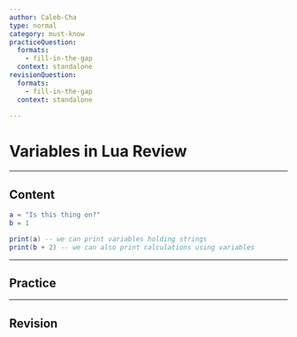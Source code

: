 ```yaml
---
author: Caleb-Cha
type: normal
category: must-know
practiceQuestion:
  formats:
    - fill-in-the-gap
  context: standalone
revisionQuestion:
  formats:
    - fill-in-the-gap
  context: standalone

---
```


# Variables in Lua Review
---

## Content


```lua
a = "Is this thing on?"
b = 1

print(a) -- we can print variables holding strings
print(b + 2) -- we can also print calculations using variables
```

---

## Practice


---

## Revision